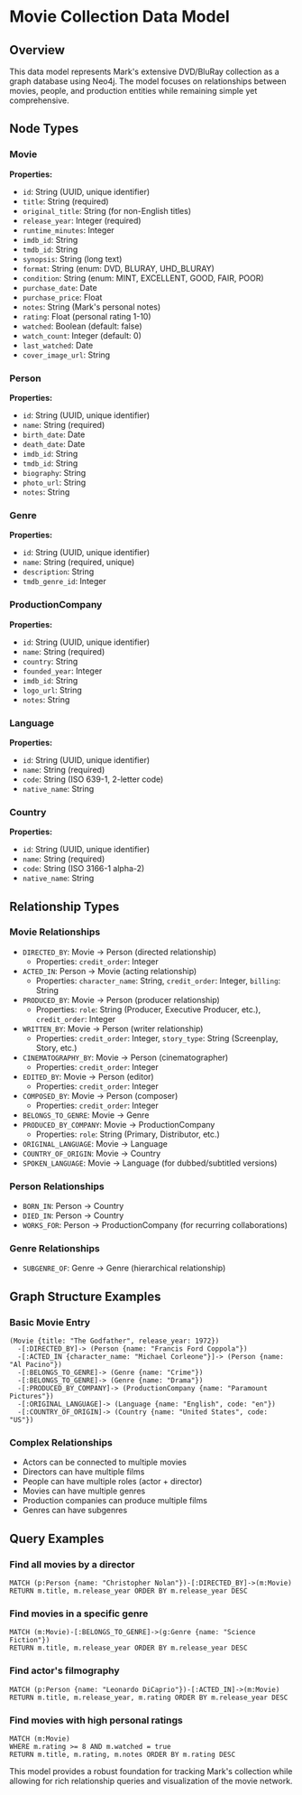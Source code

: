 # Movie Collection Data Model

## Overview
This data model represents Mark's extensive DVD/BluRay collection as a graph database using Neo4j. The model focuses on relationships between movies, people, and production entities while remaining simple yet comprehensive.

## Node Types

### Movie
**Properties:**
- `id`: String (UUID, unique identifier)
- `title`: String (required)
- `original_title`: String (for non-English titles)
- `release_year`: Integer (required)
- `runtime_minutes`: Integer
- `imdb_id`: String
- `tmdb_id`: String
- `synopsis`: String (long text)
- `format`: String (enum: DVD, BLURAY, UHD_BLURAY)
- `condition`: String (enum: MINT, EXCELLENT, GOOD, FAIR, POOR)
- `purchase_date`: Date
- `purchase_price`: Float
- `notes`: String (Mark's personal notes)
- `rating`: Float (personal rating 1-10)
- `watched`: Boolean (default: false)
- `watch_count`: Integer (default: 0)
- `last_watched`: Date
- `cover_image_url`: String

### Person
**Properties:**
- `id`: String (UUID, unique identifier)
- `name`: String (required)
- `birth_date`: Date
- `death_date`: Date
- `imdb_id`: String
- `tmdb_id`: String
- `biography`: String
- `photo_url`: String
- `notes`: String

### Genre
**Properties:**
- `id`: String (UUID, unique identifier)
- `name`: String (required, unique)
- `description`: String
- `tmdb_genre_id`: Integer

### ProductionCompany
**Properties:**
- `id`: String (UUID, unique identifier)
- `name`: String (required)
- `country`: String
- `founded_year`: Integer
- `imdb_id`: String
- `logo_url`: String
- `notes`: String

### Language
**Properties:**
- `id`: String (UUID, unique identifier)
- `name`: String (required)
- `code`: String (ISO 639-1, 2-letter code)
- `native_name`: String

### Country
**Properties:**
- `id`: String (UUID, unique identifier)
- `name`: String (required)
- `code`: String (ISO 3166-1 alpha-2)
- `native_name`: String

## Relationship Types

### Movie Relationships
- `DIRECTED_BY`: Movie → Person (directed relationship)
  - Properties: `credit_order`: Integer
- `ACTED_IN`: Person → Movie (acting relationship)
  - Properties: `character_name`: String, `credit_order`: Integer, `billing`: String
- `PRODUCED_BY`: Movie → Person (producer relationship)
  - Properties: `role`: String (Producer, Executive Producer, etc.), `credit_order`: Integer
- `WRITTEN_BY`: Movie → Person (writer relationship)
  - Properties: `credit_order`: Integer, `story_type`: String (Screenplay, Story, etc.)
- `CINEMATOGRAPHY_BY`: Movie → Person (cinematographer)
  - Properties: `credit_order`: Integer
- `EDITED_BY`: Movie → Person (editor)
  - Properties: `credit_order`: Integer
- `COMPOSED_BY`: Movie → Person (composer)
  - Properties: `credit_order`: Integer
- `BELONGS_TO_GENRE`: Movie → Genre
- `PRODUCED_BY_COMPANY`: Movie → ProductionCompany
  - Properties: `role`: String (Primary, Distributor, etc.)
- `ORIGINAL_LANGUAGE`: Movie → Language
- `COUNTRY_OF_ORIGIN`: Movie → Country
- `SPOKEN_LANGUAGE`: Movie → Language (for dubbed/subtitled versions)

### Person Relationships
- `BORN_IN`: Person → Country
- `DIED_IN`: Person → Country
- `WORKS_FOR`: Person → ProductionCompany (for recurring collaborations)

### Genre Relationships
- `SUBGENRE_OF`: Genre → Genre (hierarchical relationship)

## Graph Structure Examples

### Basic Movie Entry
```
(Movie {title: "The Godfather", release_year: 1972})
  -[:DIRECTED_BY]-> (Person {name: "Francis Ford Coppola"})
  -[:ACTED_IN {character_name: "Michael Corleone"}]-> (Person {name: "Al Pacino"})
  -[:BELONGS_TO_GENRE]-> (Genre {name: "Crime"})
  -[:BELONGS_TO_GENRE]-> (Genre {name: "Drama"})
  -[:PRODUCED_BY_COMPANY]-> (ProductionCompany {name: "Paramount Pictures"})
  -[:ORIGINAL_LANGUAGE]-> (Language {name: "English", code: "en"})
  -[:COUNTRY_OF_ORIGIN]-> (Country {name: "United States", code: "US"})
```

### Complex Relationships
- Actors can be connected to multiple movies
- Directors can have multiple films
- People can have multiple roles (actor + director)
- Movies can have multiple genres
- Production companies can produce multiple films
- Genres can have subgenres

## Query Examples

### Find all movies by a director
```
MATCH (p:Person {name: "Christopher Nolan"})-[:DIRECTED_BY]->(m:Movie)
RETURN m.title, m.release_year ORDER BY m.release_year DESC
```

### Find movies in a specific genre
```
MATCH (m:Movie)-[:BELONGS_TO_GENRE]->(g:Genre {name: "Science Fiction"})
RETURN m.title, m.release_year ORDER BY m.release_year DESC
```

### Find actor's filmography
```
MATCH (p:Person {name: "Leonardo DiCaprio"})-[:ACTED_IN]->(m:Movie)
RETURN m.title, m.release_year, m.rating ORDER BY m.release_year DESC
```

### Find movies with high personal ratings
```
MATCH (m:Movie)
WHERE m.rating >= 8 AND m.watched = true
RETURN m.title, m.rating, m.notes ORDER BY m.rating DESC
```

This model provides a robust foundation for tracking Mark's collection while allowing for rich relationship queries and visualization of the movie network.
